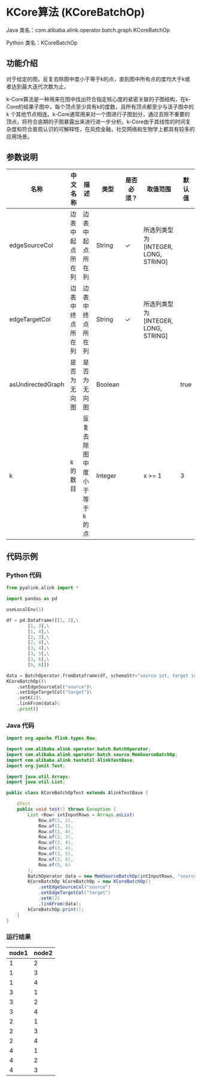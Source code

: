 # KCore算法 (KCoreBatchOp)
Java 类名：com.alibaba.alink.operator.batch.graph.KCoreBatchOp

Python 类名：KCoreBatchOp


## 功能介绍

对于给定的图，反复去除图中度小于等于k的点，直到图中所有点的度均大于k或者达到最大迭代次数为止。

k-Core算法是一种用来在图中找出符合指定核心度的紧密关联的子图结构，在k-Core的结果子图中，每个顶点至少具有k的度数，且所有顶点都至少与该子图中的 k 个其他节点相连。k-Core通常用来对一个图进行子图划分，通过去除不重要的顶点，将符合逾期的子图暴露出来进行进一步分析。k-Core由于其线性的时间复杂度和符合直观认识的可解释性，在风控金融，社交网络和生物学上都具有较多的应用场景。

## 参数说明


| 名称 | 中文名称 | 描述 | 类型 | 是否必须？ | 取值范围 | 默认值 |
| --- | --- | --- | --- | --- | --- | --- |
| edgeSourceCol | 边表中起点所在列 | 边表中起点所在列 | String | ✓ | 所选列类型为 [INTEGER, LONG, STRING] |  |
| edgeTargetCol | 边表中终点所在列 | 边表中终点所在列 | String | ✓ | 所选列类型为 [INTEGER, LONG, STRING] |  |
| asUndirectedGraph | 是否为无向图 | 是否为无向图 | Boolean |  |  | true |
| k | k的数目 | 反复去除图中度小于等于k的点 | Integer |  | x >= 1 | 3 |


## 代码示例
### Python 代码
```python
from pyalink.alink import *

import pandas as pd

useLocalEnv(1)

df = pd.DataFrame([[1, 2],\
        [1, 3],\
        [1, 4],\
        [2, 3],\
        [2, 4],\
        [3, 4],\
        [3, 5],\
        [3, 6],\
        [5, 6]])

data = BatchOperator.fromDataframe(df, schemaStr="source int, target int")
KCoreBatchOp()\
    .setEdgeSourceCol("source")\
    .setEdgeTargetCol("target")\
    .setK(2)\
    .linkFrom(data)\
    .print()
```

### Java 代码
```java
import org.apache.flink.types.Row;

import com.alibaba.alink.operator.batch.BatchOperator;
import com.alibaba.alink.operator.batch.source.MemSourceBatchOp;
import com.alibaba.alink.testutil.AlinkTestBase;
import org.junit.Test;

import java.util.Arrays;
import java.util.List;

public class KCoreBatchOpTest extends AlinkTestBase {

	@Test
	public void test() throws Exception {
		List <Row> intInputRows = Arrays.asList(
			Row.of(1, 2),
			Row.of(1, 3),
			Row.of(1, 4),
			Row.of(2, 3),
			Row.of(2, 4),
			Row.of(3, 4),
			Row.of(3, 5),
			Row.of(3, 6),
			Row.of(5, 6)
		);
		BatchOperator data = new MemSourceBatchOp(intInputRows, "source int, target int");
		KCoreBatchOp kCoreBatchOp = new KCoreBatchOp()
			.setEdgeSourceCol("source")
			.setEdgeTargetCol("target")
			.setK(2)
			.linkFrom(data);
		kCoreBatchOp.print();
	}
}
```

### 运行结果


node1|node2
-----|-----
1|2
1|3
1|4
3|1
3|2
3|4
2|1
2|3
2|4
4|1
4|2
4|3
